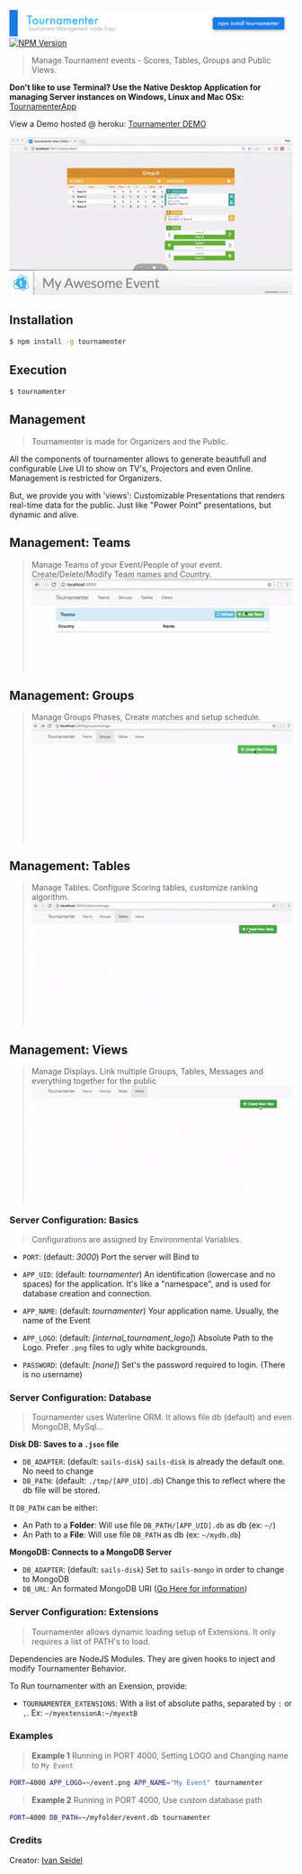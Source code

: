 ![Tournamenter](media/Tournamenter.png)
[![NPM Version][npm-version-image]][npm-version-url]

> Manage Tournament events - Scores, Tables, Groups and Public Views.

[npm-version-image]: https://img.shields.io/npm/v/tournamenter.svg?style=flat
[npm-version-url]: https://www.npmjs.com/package/tournamenter

**Don't like to use Terminal? Use the Native Desktop Application for managing Server instances on Windows, Linux and Mac OSx:** [TournamenterApp](http://tournamenter.tenda.digital/)

View a Demo hosted @ heroku: [Tournamenter DEMO](http://tournamenter-demo.herokuapp.com/)

![Tournamenter GIF](media/Tournamenter.gif)

## Installation
```bash
$ npm install -g tournamenter
```

## Execution
```bash
$ tournamenter
```

## Management
> Tournamenter is made for Organizers and the Public.

All the components of tournamenter allows to generate beautifull and configurable Live UI to 
show on TV's, Projectors and even Online. Management is restricted for Organizers.

But, we provide you with 'views': Customizable Presentations that renders real-time data for
the public. Just like "Power Point" presentations, but dynamic and alive.

## Management: Teams
> Manage Teams of your Event/People of your event. Create/Delete/Modify Team names and Country.
![Teams Manager](media/tournamenter-teams.gif)


## Management: Groups
> Manage Groups Phases, Create matches and setup schedule.
![Teams Manager](media/tournamenter-groups.gif)


## Management: Tables
> Manage Tables. Configure Scoring tables, customize ranking algorithm.
![Teams Manager](media/tournamenter-tables.gif)


## Management: Views
> Manage Displays. Link multiple Groups, Tables, Messages and everything together for the public
![Teams Manager](media/tournamenter-views.gif)


### Server Configuration: Basics
> Configurations are assigned by Environmental Variables.

- `PORT`: (default: _3000_)
  Port the server will Bind to

- `APP_UID`: (default: _tournamenter_)
  An identification (lowercase and no spaces) for the application.
  It's like a "namespace", and is used for database creation and connection.

- `APP_NAME`: (default: _tournamenter_)
  Your application name. Usually, the name of the Event

- `APP_LOGO`: (default: _[internal_tournament_logo]_)
  Absolute Path to the Logo. Prefer `.png` files to ugly white backgrounds.

- `PASSWORD`: (default: _[none]_)
  Set's the password required to login. (There is no username)

### Server Configuration: Database
> Tournamenter uses Waterline ORM. It allows file db (default) and even MongoDB, MySql...

**Disk DB: Saves to a `.json` file**
- `DB_ADAPTER`: (default: `sails-disk`)
  `sails-disk` is already the default one. No need to change
- `DB_PATH`: (default: `./tmp/[APP_UID].db`)
  Change this to reflect where the db file will be stored.

It `DB_PATH` can be either:
- An Path to a **Folder**:
  Will use file `DB_PATH/[APP_UID].db` as db (ex: `~/`)
- An Path to a **File**:
  Will use file `DB_PATH` as db (ex: `~/mydb.db`)

**MongoDB: Connects to a MongoDB Server**
- `DB_ADAPTER`: (default: `sails-disk`)
  Set to `sails-mongo` in order to change to MongoDB
- `DB_URL`:
  An formated MongoDB URI ([Go Here for information](https://docs.mongodb.com/manual/reference/connection-string/))

### Server Configuration: Extensions
> Tournamenter allows dynamic loading setup of Extensions. It only requires a list of PATH's to load.

Dependencies are NodeJS Modules. They are given hooks to inject and modify Tournamenter Behavior.

To Run tournamenter with an Exension, provide:
- `TOURNAMENTER_EXTENSIONS`:
  With a list of absolute paths, separated by `:` or `,`. Ex: `~/myextensionA:~/myextB`

### Examples

> **Example 1**
> Running in PORT 4000, Setting LOGO and Changing name to `My Event`
```bash
PORT=4000 APP_LOGO=~/event.png APP_NAME="My Event" tournamenter
```

> **Example 2**
> Running in PORT 4000, Use custom database path
```bash
PORT=4000 DB_PATH=~/myfolder/event.db tournamenter
```

### Credits

Creator: [Ivan Seidel](https://github.com/ivanseidel)
